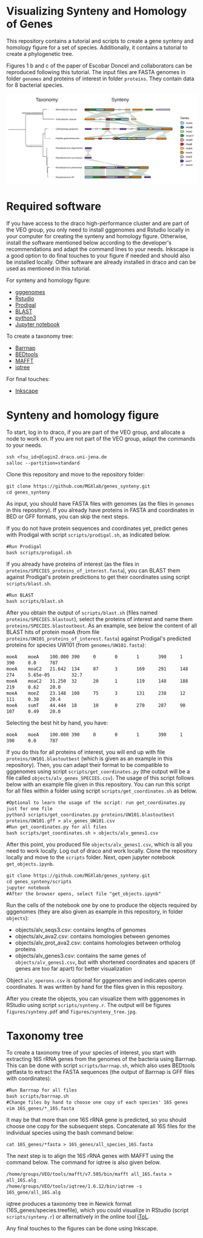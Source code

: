# Visualizing Synteny and Homology of Genes

This repository contains a tutorial and scripts to create a gene synteny and homology figure for a set of species. Additionally, it contains a tutorial to create a phylogenetic tree.   

Figures 1 b and c of the paper of Escobar Doncel and collaborators can be reproduced following this tutorial. The input files are FASTA genomes in folder ```genomes``` and proteins of interest in folder ```proteins```. They contain data for 8 bacterial species.   

<p align="center">
  <img src="figures/synteny.png" alt="Alt Text" width="850"/>
</p>

# Required software

If you have access to the draco high-performance cluster and are part of the VEO group, you only need to install gggenomes and Rstudio locally in your computer for creating the synteny and homology figure. Otherwise, install the software mentioned below according to the developer's recommendations and adapt the command lines to your needs. Inkscape is a good option to do final touches to your figure if needed and should also be installed locally. Other software are already installed in draco and can be used as mentioned in this tutorial.   

For synteny and homology figure:  

- [gggenomes](https://github.com/thackl/gggenomes)
- [Rstudio](https://posit.co/download/rstudio-desktop/)
- [Prodigal](https://github.com/hyattpd/Prodigal) 
- [BLAST](https://ftp.ncbi.nlm.nih.gov/blast/executables/blast+/LATEST/)
- [python3](https://www.python.org/downloads/) 
- [Jupyter notebook](https://jupyter.org/install)
  
To create a taxonomy tree:

- [Barrnap](https://github.com/tseemann/barrnap)
- [BEDtools](https://bedtools.readthedocs.io/en/latest/index.html)
- [MAFFT](https://mafft.cbrc.jp/alignment/software/installation_without_root.html)
- [iqtree](http://www.iqtree.org/)
  
For final touches:

- [Inkscape](https://wiki.inkscape.org/wiki/Installing_Inkscape)

# Synteny and homology figure

To start, log in to draco, if you are part of the VEO group, and allocate a node to work on. If you are not part of the VEO group, adapt the commands to your needs.   

```
ssh <fsu_id>@login2.draco.uni-jena.de
salloc --partition=standard 
```

Clone this repository and move to the repository folder:

```
git clone https://github.com/MGXlab/genes_synteny.git
cd genes_synteny
```

As input, you should have FASTA files with genomes (as the files in ```genomes``` in this repository). If you already have proteins in FASTA and coordinates in BED or GFF formats, you can skip the next steps.   

If you do not have protein sequences and coordinates yet, predict genes with Prodigal with script ```scripts/prodigal.sh```, as indicated below.    

```
#Run Prodigal
bash scripts/prodigal.sh
```

If you already have proteins of interest (as the files in ```proteins/SPECIES_proteins_of_interest.fasta```), you can BLAST them against Prodigal's protein predictions to get their coordinates using script ```scripts/blast.sh```.       

```
#Run BLAST
bash scripts/blast.sh
```

After you obtain the output of ```scripts/blast.sh``` (files named ```proteins/SPECIES.blastout```), select the proteins of interest and name them ```proteins/SPECIES.blastoutbest```. As an example, see below the content of all BLAST hits of protein moeA (from file ```proteins/UW101_proteins_of_interest.fasta```) against Prodigal's predicted proteins for species UW101 (from ```genomes/UW101.fasta```):

```
moeA    moeA    100.000 390     0       0       1       390     1       390     0.0     787
moeA    moaC2   21.642  134     87      3       169     291     148     274     5.65e-05        32.7
moeA    moaC2   31.250  32      20      1       119     148     188     219     0.62    20.0
moeA    moeZ    23.148  108     75      3       131     238     12      111     0.38    20.4
moeA    sumT    44.444  18      10      0       270     287     90      107     0.49    20.0
```

Selecting the best hit by hand, you have:

```
moeA    moeA    100.000 390     0       0       1       390     1       390     0.0     787
```

If you do this for all proteins of interest, you will end up with file ```proteins/UW101.blastoutbest``` (which is given as an example in this repository). Then, you can adapt their format to be compatible to gggenomes using script ```scripts/get_coordinates.py``` (the output will be a file called ```objects/alv_genes_SPECIES.csv```). The usage of this script follows below with an example file given in this repository. You can run this script for all files within a folder using script ```scripts/get_coordinates.sh``` as below.

```
#Optional to learn the usage of the script: run get_coordinates.py just for one file
python3 scripts/get_coordinates.py proteins/UW101.blastoutbest proteins/UW101.gff > alv_genes_UW101.csv
#Run get_coordinates.py for all files
bash scripts/get_coordinates.sh > objects/alv_genes1.csv
```

After this point, you produced file ```objects/alv_genes1.csv```, which is all you need to work locally. Log out of draco and work locally. Clone the repository locally and move to the ```scripts``` folder. Next, open jupyter notebook ```get_objects.ipynb```.   

```
git clone https://github.com/MGXlab/genes_synteny.git
cd genes_synteny/scripts
jupyter notebook
#After the browser opens, select file "get_objects.ipynb"
```

Run the cells of the notebook one by one to produce the objects required by gggenomes (they are also given as example in this repository, in folder ```objects```):   

- objects/alv_seqs3.csv: contains lengths of genomes
- objects/alv_ava2.csv: contains homologies between genomes
- objects/alv_prot_ava2.csv: contains homologies between ortholog proteins
- objects/alv_genes3.csv: contains the same genes of ```objects/alv_genes1.csv```, but with shortened coordinates and spacers (if genes are too far apart) for better visualization  

Object ```alv_operons.csv``` is optional for gggenomes and indicates operon coordinates. It was written by hand for the files given in this repository.    

After you create the objects, you can visualize them with gggenomes in RStudio using script ```scripts/synteny.r```. The output will be figures ```figures/synteny.pdf``` and ```figures/synteny_tree.jpg```.   

# Taxonomy tree

To create a taxonomy tree of your species of interest, you start with extracting 16S rRNA genes from the genomes of the bacteria using Barrnap. This can be done with script ```scripts/barrnap.sh```, which also uses BEDtools getfasta to extract the FASTA sequences (the output of Barrnap is GFF files with coordinates):

```
#Run Barrnap for all files
bash scripts/barrnap.sh
#Change files by hand to choose one copy of each species' 16S genes
vim 16S_genes/*_16S.fasta
```

It may be that more than one 16S rRNA gene is predicted, so you should choose one copy for the subsequent steps. Concatenate all 16S files for the individual species using the bash command below:

```
cat 16S_genes/*fasta > 16S_genes/all_species_16S.fasta
```

The next step is to align the 16S rRNA genes with MAFFT using the command below. The command for iqtree is also given below.

```
/home/groups/VEO/tools/mafft/v7.505/bin/mafft all_16S.fasta > all_16S.alg
/home/groups/VEO/tools/iqtree/1.6.12/bin/iqtree -s 16S_gene/all_16S.alg
```

iqtree produces a taxonomy tree in Newick format (16S_genes/species.treefile), which you could visualize in RStudio (script ```scripts/synteny.r```) or alternatively in the online tool [iToL](https://itol.embl.de/).   

Any final touches to the figures can be done using Inkscape.
